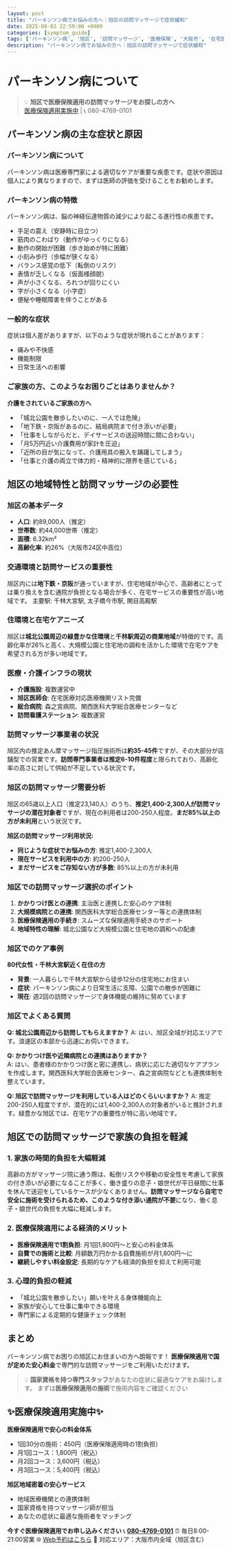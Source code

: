 ```yaml
---
layout: post
title: "パーキンソン病でお悩みの方へ｜旭区の訪問マッサージで症状緩和"
date: 2025-08-02 22:59:00 +0900
categories: [symptom_guide]
tags: ['パーキンソン病', '旭区', '訪問マッサージ', '医療保険', '大阪市', '在宅医療']
description: "パーキンソン病でお悩みの方へ｜旭区の訪問マッサージで症状緩和"
---
```



# パーキンソン病について

> 💡 **旭区で医療保険適用の訪問マッサージをお探しの方へ**  
> [医療保険適用実施中](https://peraichi.com/landing_pages/view/himawari-massage/) | 📞 080-4769-0101

## パーキンソン病の主な症状と原因

### パーキンソン病について
パーキンソン病は医療専門家による適切なケアが重要な疾患です。症状や原因は個人により異なりますので、まずは医師の評価を受けることをお勧めします。

### パーキンソン病の特徴
パーキンソン病は、脳の神経伝達物質の減少により起こる進行性の疾患です。
- 手足の震え（安静時に目立つ）
- 筋肉のこわばり（動作がゆっくりになる）
- 動作の開始が困難（歩き始めが特に困難）
- 小刻み歩行（歩幅が狭くなる）
- バランス感覚の低下（転倒のリスク）
- 表情が乏しくなる（仮面様顔貌）
- 声が小さくなる、ろれつが回りにくい
- 字が小さくなる（小字症）
- 便秘や睡眠障害を伴うことがある

### 一般的な症状
症状は個人差がありますが、以下のような症状が現れることがあります：
- 痛みや不快感
- 機能制限
- 日常生活への影響

### ご家族の方、このようなお困りごとはありませんか？
**介護をされているご家族の方へ**
- 「城北公園を散歩したいのに、一人では危険」
- 「地下鉄・京阪があるのに、結局病院まで付き添いが必要」
- 「仕事をしながらだと、デイサービスの送迎時間に間に合わない」
- 「月5万円近い介護費用が家計を圧迫」
- 「近所の目が気になって、介護用具の搬入を躊躇してしまう」
- 「仕事と介護の両立で体力的・精神的に限界を感じている」

## 旭区の地域特性と訪問マッサージの必要性

### 旭区の基本データ
- **人口**: 約89,000人（推定）
- **世帯数**: 約44,000世帯（推定）
- **面積**: 6.32km²
- **高齢化率**: 約26%（大阪市24区中高位）

### 交通環境と訪問サービスの重要性
旭区内には**地下鉄・京阪**が通っていますが、住宅地域が中心で、高齢者にとっては乗り換えを含む通院が負担となる場合が多く、在宅サービスの重要性が高い地域です。
主要駅: 千林大宮駅, 太子橋今市駅, 関目高殿駅

### 住環境と在宅ケアニーズ
旭区は**城北公園周辺の緑豊かな住環境**と**千林駅周辺の商業地域**が特徴的です。高齢化率が26%と高く、大規模公園と住宅地の調和を活かした環境で在宅ケアを希望される方が多い地域です。

### 医療・介護インフラの現状
- **介護施設**: 複数運営中
- **旭区医師会**: 在宅医療対応医療機関リスト完備
- **総合病院**: 森之宮病院、関西医科大学総合医療センターなど
- **訪問看護ステーション**: 複数運営

### 訪問マッサージ事業者の状況
旭区内の推定あん摩マッサージ指圧施術所は**約35-45件**ですが、その大部分が店舗型での営業です。**訪問専門事業者は推定6-10件程度**と限られており、高齢化率の高さに対して供給が不足している状況です。

### 旭区の訪問マッサージ需要分析
旭区の65歳以上人口（推定23,140人）のうち、**推定1,400-2,300人が訪問マッサージの潜在対象者**ですが、現在の利用者は200-250人程度。**まだ85%以上の方が未利用**という状況です。

**旭区の訪問マッサージ利用状況:**
- **同じような症状でお悩みの方**: 推定1,400-2,300人
- **現在サービスを利用中の方**: 約200-250人  
- **まだサービスをご存知ない方が多数**: 85%以上の方が未利用

### 旭区での訪問マッサージ選択のポイント
1. **かかりつけ医との連携**: 主治医と連携した安心のケア体制
2. **大規模病院との連携**: 関西医科大学総合医療センター等との連携体制
3. **医療保険適用の手続き**: スムーズな保険適用手続きのサポート
4. **地域特性の理解**: 城北公園など大規模公園と住宅地の調和への配慮

### 旭区でのケア事例
**80代女性・千林大宮駅近く在住の方**
- **背景**: 一人暮らしで千林大宮駅から徒歩12分の住宅地にお住まい
- **症状**: パーキンソン病により日常生活に支障、公園での散歩が困難に
- **現在**: 週2回の訪問マッサージで身体機能の維持に努めています

### 旭区でよくある質問
**Q: 城北公園周辺から訪問してもらえますか？**
A: はい、旭区全域が対応エリアです。浪速区の本部から迅速にお伺いできます。

**Q: かかりつけ医や近隣病院との連携はありますか？**  
A: はい、患者様のかかりつけ医と密に連携し、病状に応じた適切なケアプランを作成します。関西医科大学総合医療センター、森之宮病院などとも連携体制を整えています。

**Q: 旭区で訪問マッサージを利用している人はどのくらいいますか？**
A: 推定200-250人程度ですが、潜在的には1,400-2,300人の対象者がいると推計されます。緑豊かな旭区では、在宅ケアの重要性が特に高い地域です。

## 旭区での訪問マッサージで家族の負担を軽減

### 1. 家族の時間的負担を大幅軽減
高齢の方がマッサージ院に通う際は、転倒リスクや移動の安全性を考慮して家族の付き添いが必要になることが多く、働き盛りの息子・娘世代が平日昼間に仕事を休んで送迎をしているケースが少なくありません。**訪問マッサージなら自宅で安全に施術を受けられるため、このような付き添い通院が不要**になり、働く息子・娘世代の負担を大幅に軽減します。

### 2. 医療保険適用による経済的メリット
- **医療保険適用で1割負担**: 月1回1,800円～と安心の料金体系
- **自費での施術と比較**: 月額数万円かかる自費施術が月1,800円～に
- **継続しやすい料金設定**: 長期的なケアも経済的負担を抑えて利用可能

### 3. 心理的負担の軽減
- 「城北公園を散歩したい」願いを叶える身体機能向上
- 家族が安心して仕事に集中できる環境
- 専門家による定期的な健康チェック体制

## まとめ
パーキンソン病でお困りの旭区にお住まいの方へ朗報です！
**医療保険適用で国が定めた安心料金**で専門的な訪問マッサージをご利用いただけます。

> 💡 **国家資格を持つ専門スタッフ**があなたの症状に最適なケアをお届けします。
> まずは**医療保険適用の施術**で施術内容をご確認ください

## ✨医療保険適用実施中✨

**医療保険適用で安心の料金体系**
- 1回30分の施術：450円（医療保険適用時の1割負担）
- 月1回コース：1,800円（税込）
- 月2回コース：3,600円（税込）
- 月3回コース：5,400円（税込）

**旭区地域密着の安心サービス**
- 地域医療機関との連携体制
- 国家資格を持つマッサージ師が担当
- あなたの症状に最適な施術者をマッチング

**今すぐ医療保険適用でお申し込みください**
📞 **[080-4769-0101](tel:080-4769-0101)**
⏰ 毎日8:00-21:00営業
🌐 [Web予約はこちら](https://peraichi.com/landing_pages/view/himawari-massage/)
📍 対応エリア：大阪市内全域（旭区含む）
